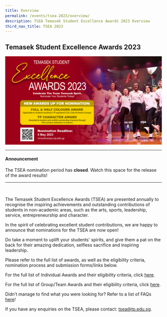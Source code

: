 ```yaml
---
title: Overview
permalink: /events/tsea-2023/overview/
description: TSEA Temasek Student Excellence Awards 2023 Overview
third_nav_title: TSEA 2023
---
```

## Temasek Student Excellence Awards 2023
![TSEA 2023](/images/Home/tsea%202023%20cover.jpg)
<br>
<hr>

#### Announcement

The TSEA nomination period has&nbsp;**closed**. Watch this space for the release of the award results!

<hr>
<br>

The Temasek Student Excellence Awards (TSEA) are presented annually to recognise the inspiring achievements and outstanding contributions of students in non-academic areas, such as the arts, sports, leadership, service, entrepreneurship and character.

In the spirit of celebrating excellent student contributions, we are happy to announce that nominations for the TSEA are now open!

Do take a moment to uplift your students' spirits, and give them a pat on the back for their amazing dedication, selfless sacrifice and inspiring leadership.


Please refer to the full list of awards, as well as the eligibility criteria, nomination process and submission forms/links below.

For the full list of Individual Awards and their eligibility criteria, click [here](/files/TSEA/2023/tsea%202023%20-%20individual%20awards.pdf).

For the full list of Group/Team Awards and their eligibility criteria, click [here](/files/TSEA/2023/tsea%202023%20-%20group-team%20awards.pdf).

Didn’t manage to find what you were looking for? Refer to a list of FAQs [here](/files/TSEA/2023/tsea%202023%20-%20faqs.pdf)!

If you have any enquiries on the TSEA, please contact: [tsea@tp.edu.sg](mailto:tsea@tp.edu.sg).